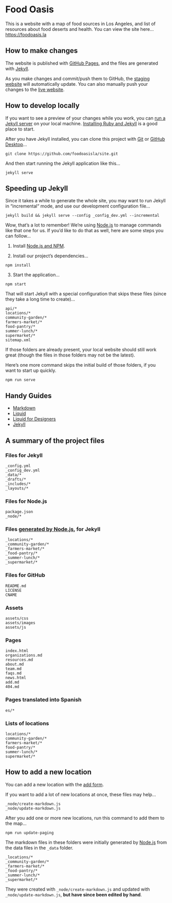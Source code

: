 
# Food Oasis

This is a website with a map of food sources in Los Angeles, and list of resources about food deserts and health. You can view the site here…
https://foodoasis.la

## How to make changes

The website is published with [GitHub Pages](https://pages.github.com), and the files are generated with [Jekyll](http://jekyllrb.com).

As you make changes and commit/push them to GitHub, the [staging website](https://staging.foodoasis.la) will automatically update. You can also manually push your changes to the [live website](https://github.com/foodoasisla/foodoasis.la).

## How to develop locally

If you want to see a preview of your changes while you work, you can [run a Jekyll server](https://jekyllrb.com) on your local machine. [Installing Ruby and Jekyll](https://jekyllrb.com/docs/installation/) is a good place to start.

After you have Jekyll installed, you can clone this project with [Git](https://git-scm.com) or [GitHub Desktop](https://desktop.github.com)…

```
git clone https://github.com/foodoasisla/site.git
```

And then start running the Jekyll application like this...

```
jekyll serve
```

## Speeding up Jekyll

Since it takes a while to generate the whole site, you may want to run Jekyll in “incremental“ mode, and use our development configuration file…

```
jekyll build && jekyll serve --config _config_dev.yml --incremental
```

Wow, that’s a lot to remember! We’re using [Node.js](https://nodejs.org) to manage commands like that one for us. If you’d like to do that as well, here are some steps you can follow…

1. Install [Node.js and NPM](https://nodejs.org/en/download/).

2. Install our project’s dependencies...

```
npm install
```

3. Start the application...

```
npm start
```

That will start Jekyll with a special configuration that skips these files (since they take a long time to create)…

```
api/*
locations/*
community-garden/*
farmers-market/*
food-pantry/*
summer-lunch/*
supermarket/*
sitemap.xml
```

If those folders are already present, your local website should still work great (though the files in those folders may not be the latest).

Here’s one more command skips the initial build of those folders, if you want to start up quickly.

```
npm run serve
```

## Handy Guides

* [Markdown](https://guides.github.com/features/mastering-markdown/)
* [Liquid](https://shopify.github.io/liquid/)
* [Liquid for Designers](https://github.com/Shopify/liquid/wiki/Liquid-for-Designers)
* [Jekyll](https://jekyllrb.com/docs/home/)

## A summary of the project files

### Files for Jekyll
```
_config.yml
_config_dev.yml
_data/*
_drafts/*
_includes/*
_layouts/*

```

### Files for Node.js
```
package.json
_node/*
```

### Files [generated by Node.js](#how-to-add-a-new-location), for Jekyll
```
_locations/*
_community-garden/*
_farmers-market/*
_food-pantry/*
_summer-lunch/*
_supermarket/*
```

### Files for GitHub
```
README.md
LICENSE
CNAME
```

### Assets
```
assets/css
assets/images
assets/js
```

### Pages
```
index.html
organizations.md
resources.md
about.md
team.md
faqs.md
news.html
add.md
404.md
```

### Pages translated into Spanish
```
es/*
```

### Lists of locations
```
locations/*
community-garden/*
farmers-market/*
food-pantry/*
summer-lunch/*
supermarket/*
```

## How to add a new location

You can add a new location with the [add form](https://foodoasis.la/add/).

If you want to add a lot of new locations at once, these files may help…

```
_node/create-markdown.js
_node/update-markdown.js
```

After you add one or more new locations, run this command to add them to the map…

```
npm run update-paging
```

The markdown files in these folders were initially generated by [Node.js](https://nodejs.org) from the data files in the `_data` folder.

```
_locations/*
_community-garden/*
_farmers-market/*
_food-pantry/*
_summer-lunch/*
_supermarket/*
```

They were created with `_node/create-markdown.js` and updated with `_node/update-markdown.js`, **but have since been edited by hand**.
